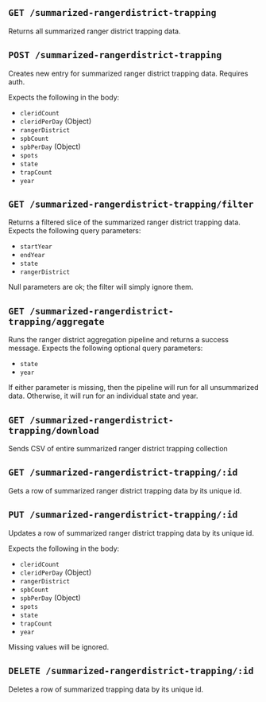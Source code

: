## `GET /summarized-rangerdistrict-trapping`

Returns all summarized ranger district trapping data.

## `POST /summarized-rangerdistrict-trapping`

Creates new entry for summarized ranger district trapping data. Requires auth.

Expects the following in the body:

- `cleridCount`
- `cleridPerDay` (Object)
- `rangerDistrict`
- `spbCount`
- `spbPerDay` (Object)
- `spots`
- `state`
- `trapCount`
- `year`

## `GET /summarized-rangerdistrict-trapping/filter`

Returns a filtered slice of the summarized ranger district trapping data. Expects the following query parameters:

- `startYear`
- `endYear`
- `state`
- `rangerDistrict`

Null parameters are ok; the filter will simply ignore them.

## `GET /summarized-rangerdistrict-trapping/aggregate`

Runs the ranger district aggregation pipeline and returns a success message. Expects the following optional query parameters:

- `state`
- `year`

If either parameter is missing, then the pipeline will run for all unsummarized data. Otherwise, it will run for an individual state and year.

## `GET /summarized-rangerdistrict-trapping/download`

Sends CSV of entire summarized ranger district trapping collection

## `GET /summarized-rangerdistrict-trapping/:id`

Gets a row of summarized ranger district trapping data by its unique id.

## `PUT /summarized-rangerdistrict-trapping/:id`

Updates a row of summarized ranger district trapping data by its unique id.

Expects the following in the body:

- `cleridCount`
- `cleridPerDay` (Object)
- `rangerDistrict`
- `spbCount`
- `spbPerDay` (Object)
- `spots`
- `state`
- `trapCount`
- `year`

Missing values will be ignored.

## `DELETE /summarized-rangerdistrict-trapping/:id`

Deletes a row of summarized trapping data by its unique id.
